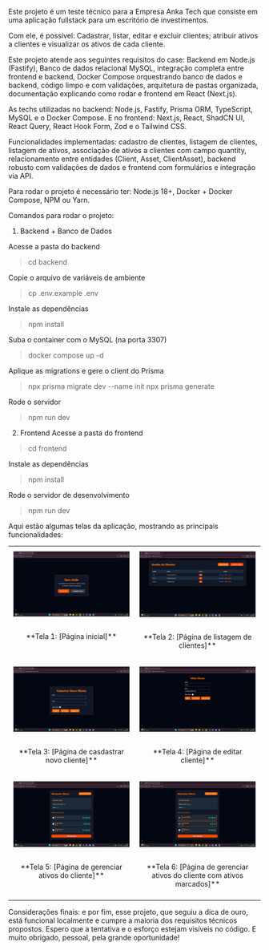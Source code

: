 Este projeto é um teste técnico para a Empresa Anka Tech que consiste em uma aplicação fullstack para um escritório de investimentos. 

Com ele, é possível: Cadastrar, listar, editar e excluir clientes; atribuir ativos a clientes e visualizar os ativos de cada cliente.

Este projeto atende aos seguintes requisitos do case: Backend em Node.js (Fastify), Banco de dados relacional MySQL, integração completa entre frontend e backend, Docker Compose orquestrando banco de dados e backend,
código limpo e com validações, arquitetura de pastas organizada, documentação explicando como rodar e frontend em React (Next.js).

As techs utilizadas no backend: Node.js, Fastify, Prisma ORM, TypeScript, MySQL e o Docker Compose.
E no frontend: Next.js, React, ShadCN UI, React Query, React Hook Form, Zod e o Tailwind CSS.

Funcionalidades implementadas: cadastro de clientes, listagem de clientes, listagem de ativos, associação de ativos a clientes com campo quantity, relacionamento entre entidades (Client, Asset, ClientAsset), backend
robusto com validações de dados e frontend com formulários e integração via API.

Para rodar o projeto é necessário ter: Node.js 18+, Docker + Docker Compose, NPM ou Yarn.

Comandos para rodar o projeto:
1. Backend + Banco de Dados

Acesse a pasta do backend
>cd backend

Copie o arquivo de variáveis de ambiente
>cp .env.example .env

Instale as dependências
>npm install

Suba o container com o MySQL (na porta 3307)
>docker compose up -d

Aplique as migrations e gere o client do Prisma
>npx prisma migrate dev --name init
>npx prisma generate

Rode o servidor
>npm run dev

2. Frontend
Acesse a pasta do frontend
>cd frontend

Instale as dependências
>npm install

Rode o servidor de desenvolvimento
>npm run dev

Aqui estão algumas telas da aplicação, mostrando as principais funcionalidades:

<table style="width: 100%;">
  <tr>
    <td style="width: 50%; padding: 10px; vertical-align: top;">
      <img src="prints/1.png" alt="Descrição da Tela 1" style="width: 100%; max-width: 400px; display: block; margin: 0 auto;">
      <br>
      <p style="text-align: center;">**Tela 1: [Página inicial]**</p>
    </td>
    <td style="width: 50%; padding: 10px; vertical-align: top;">
      <img src="prints/2.png" alt="Descrição da Tela 2" style="width: 100%; max-width: 400px; display: block; margin: 0 auto;">
      <br>
      <p style="text-align: center;">**Tela 2: [Página de listagem de clientes]**</p>
    </td>
  </tr>
  <tr>
    <td style="width: 50%; padding: 10px; vertical-align: top;">
      <img src="prints/3.png" alt="Descrição da Tela 3" style="width: 100%; max-width: 400px; display: block; margin: 0 auto;">
      <br>
      <p style="text-align: center;">**Tela 3: [Página de casdastrar novo cliente]**</p>
    </td>
    <td style="width: 50%; padding: 10px; vertical-align: top;">
      <img src="prints/4.png" alt="Descrição da Tela 4" style="width: 100%; max-width: 400px; display: block; margin: 0 auto;">
      <br>
      <p style="text-align: center;">**Tela 4: [Página de editar cliente]**</p>
    </td>
  </tr>
  <tr>
    <td style="width: 50%; padding: 10px; vertical-align: top;">
      <img src="prints/5.png" alt="Descrição da Tela 5" style="width: 100%; max-width: 400px; display: block; margin: 0 auto;">
      <br>
      <p style="text-align: center;">**Tela 5: [Página de gerenciar ativos do cliente]**</p>
    </td>
    <td style="width: 50%; padding: 10px; vertical-align: top;">
      <img src="prints/6.png" alt="Descrição da Tela 6" style="width: 100%; max-width: 400px; display: block; margin: 0 auto;">
      <br>
      <p style="text-align: center;">**Tela 6: [Página de gerenciar ativos do cliente com ativos marcados]**</p>
    </td>
  </tr>
</table>

Considerações finais:
e por fim, esse projeto, que seguiu a dica de ouro, está funcional localmente e cumpre a maioria dos requisitos técnicos propostos.
Espero que a tentativa e o esforço estejam visíveis no código. E muito obrigado, pessoal, pela grande oportunidade!







